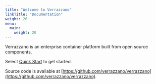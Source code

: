 ```yaml
---
title: "Welcome to Verrazzano"
linkTitle: "Documentation"
weight: 20
menu:
  main:
    weight: 20
---
```

Verrazzano is an enterprise container platform built from open source components.

Select [Quick Start](quickstart) to get started.

Source code is available at [https://github.com/verrazzano/verrazzano](https://github.com/verrazzano/verrazzano).
